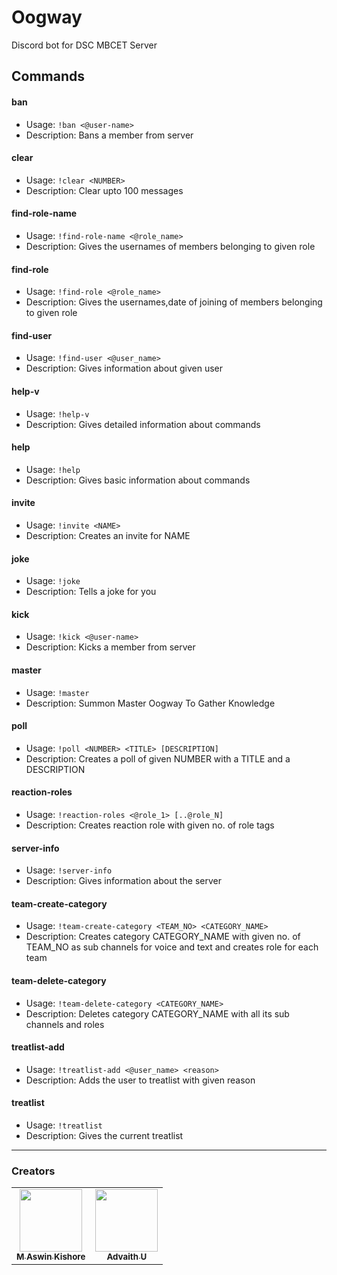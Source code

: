 # Oogway

Discord bot for DSC MBCET Server

<!-- Generated by update-command-readme.js-->
<!-- COMMANDS:START - DO NOT DELETE -->

## Commands

#### ban

-   Usage: `!ban <@user-name>`
-   Description: Bans a member from server

#### clear

-   Usage: `!clear <NUMBER>`
-   Description: Clear upto 100 messages

#### find-role-name

-   Usage: `!find-role-name <@role_name>`
-   Description: Gives the usernames of members belonging to given role

#### find-role

-   Usage: `!find-role <@role_name>`
-   Description: Gives the usernames,date of joining of members belonging to given role

#### find-user

-   Usage: `!find-user <@user_name>`
-   Description: Gives information about given user

#### help-v

-   Usage: `!help-v`
-   Description: Gives detailed information about commands

#### help

-   Usage: `!help`
-   Description: Gives basic information about commands

#### invite

-   Usage: `!invite <NAME>`
-   Description: Creates an invite for NAME

#### joke

-   Usage: `!joke`
-   Description: Tells a joke for you

#### kick

-   Usage: `!kick <@user-name>`
-   Description: Kicks a member from server

#### master

-   Usage: `!master`
-   Description: Summon Master Oogway To Gather Knowledge

#### poll

-   Usage: `!poll <NUMBER> <TITLE> [DESCRIPTION]`
-   Description: Creates a poll of given NUMBER with a TITLE and a DESCRIPTION

#### reaction-roles

-   Usage: `!reaction-roles <@role_1> [..@role_N]`
-   Description: Creates reaction role with given no. of role tags

#### server-info

-   Usage: `!server-info`
-   Description: Gives information about the server

#### team-create-category

-   Usage: `!team-create-category <TEAM_NO> <CATEGORY_NAME>`
-   Description: Creates category CATEGORY_NAME with given no. of TEAM_NO as sub channels for voice and text and creates role for each team

#### team-delete-category

-   Usage: `!team-delete-category <CATEGORY_NAME>`
-   Description: Deletes category CATEGORY_NAME with all its sub channels and roles

#### treatlist-add

-   Usage: `!treatlist-add <@user_name> <reason>`
-   Description: Adds the user to treatlist with given reason

#### treatlist

-   Usage: `!treatlist`
-   Description: Gives the current treatlist

<!-- COMMANDS:END - DO NOT DELETE -->
<!-- ^Generated by update-command-readme.js-->

---

### Creators

<!-- ALL-CONTRIBUTORS-LIST:START - Do not remove or modify this section -->
<table>
 <tr>
            <td align="center">
                <a href="https://github.com/mak626">
                    <img src="https://avatars.githubusercontent.com/u/60577077?v=4" width="100px;" alt="" />
                    <br>
                    <sub><b>M Aswin Kishore</b></sub>
            </td>
            <td align="center">
                <a href="https://github.com/advaith-unnikrishnan">
                    <img src="https://avatars.githubusercontent.com/u/45172876?v=4" width="100px;" alt="" />
                    <br>
                    <sub><b>Advaith U</b></sub>
            </td>        
</tr>
</table>
<!-- ALL-CONTRIBUTORS-LIST:END -->
